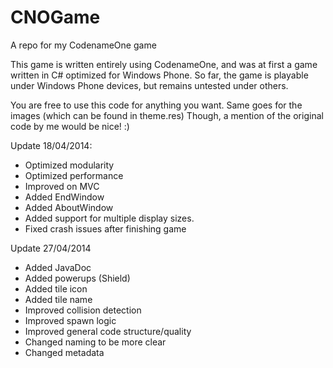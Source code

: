 CNOGame
=======

A repo for my CodenameOne game

This game is written entirely using CodenameOne, and was at first a game written in C# optimized for Windows Phone.
So far, the game is playable under Windows Phone devices, but remains untested under others. 

You are free to use this code for anything you want. Same goes for the images (which can be found in theme.res)
Though, a mention of the original code by me would be nice! :)

Update 18/04/2014:

- Optimized modularity
- Optimized performance
- Improved on MVC 
- Added EndWindow
- Added AboutWindow
- Added support for multiple display sizes.
- Fixed crash issues after finishing game



Update 27/04/2014

- Added JavaDoc
- Added powerups (Shield)
- Added tile icon
- Added tile name
- Improved collision detection
- Improved spawn logic
- Improved general code structure/quality
- Changed naming to be more clear
- Changed metadata
